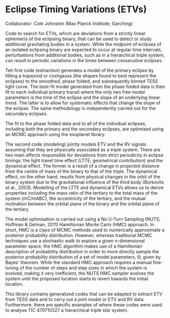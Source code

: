 # Eclipse Timing Variations (ETVs)

Collaborator: Cole Johnston (Max Planck Institute, Garching) 

Code to search for ETVs, which are deviations from a strictly linear ephemeris of the eclipsing binary, that can be used to detect or study additional gravitating bodies in a system. While the midpoint of eclipses of an isolated eclipsing binary are expected to occur at regular time intervals, perturbations from additional bodies, such as in a hierarchical triple system, can result in periodic variations in the times between consecutive eclipses.

Teh first code (extraction) generates a model of the primary eclipse by fitting a trapezoid or coshgauss (the shapes found to best represent the eclipses) to the smoothed, phase folded, and subsequently binned TESS light curve. The best-fit model generated from the phase folded data is then fit to each individual primary transit where the only two free model parameters is the time of the eclipse and the slope of an underlying linear trend. The latter is to allow for systematic effects that change the slope of the eclipse. The same methodology is independently carried out for the secondary eclipses.

The fit to the phase folded data and to all of the individual eclipses, including both the primary and the secondary eclipses, are optimised using an MCMC approach using the exoplanet library.

The second code (modeling) jointly models  ETV and the RV signals assuming
that they are physically associated as a triple system. There are two main effects responsible for deviations from strict periodicity in eclipse timings: the light travel time effect (LTTE; geometrical contribution) and the dynamical effect. The former is a result of a change in projected distance from the centre of mass of the binary
to that of the triple. The dynamical effect, on the other hand, results from physical changes in the orbit of the binary system due to the gravitational influence of the third body (Borkovits et al., 2003). Modelling of the LTTE and dynamical ETVs allows us to derive properties including the mass ratio of the tertiary to the total mass of the system (mC/mABC), the eccentricity of the tertiary, and the mutual inclination between the orbital plane of the binary and the orbital plane of the tertiary.

The model optimisation is carried out using a No U-Turn Sampling (NUTS;
Hoffman & Gelman, 2011) Hamiltonian Monte Carlo (HMC) approach. In short,
HMC is a class of MCMC methods used to numerically approximate a posterior
probability distribution. However, whereas traditional MCMC techniques use
a stochastic walk to explore a given n-dimensional parameter space, the HMC
algorithm makes use of a Hamiltonian description of probability distribution in order to more directly sample the posterior probability distribution of a set of model parameters, Θ, given by Bayes’ theorem. While the standard HMC approach requires a manual fine-tuning of the number of steps and step sizes in which the system is evolved, making it very inefficient, the NUTS HMC sampler evolves the system until the proposed location starts to revert towards the initial location.

This library contains generalized codes that can be adapted to extract ETV from TESS data and to carry out a joint model or ETV and RV data. Furthermore, there are specific examples of where these codes were used to analyse TIC 470710327 a hierarchical triple star system. 
